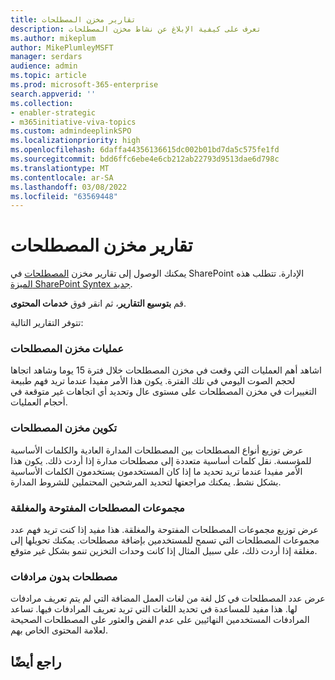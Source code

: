 ```yaml
---
title: تقارير مخزن المصطلحات
description: تعرف على كيفية الإبلاغ عن نشاط مخزن المصطلحات
ms.author: mikeplum
author: MikePlumleyMSFT
manager: serdars
audience: admin
ms.topic: article
ms.prod: microsoft-365-enterprise
search.appverid: ''
ms.collection:
- enabler-strategic
- m365initiative-viva-topics
ms.custom: admindeeplinkSPO
ms.localizationpriority: high
ms.openlocfilehash: 6daffa44356136615dc002b01bd7da5c575fe1fd
ms.sourcegitcommit: bdd6ffc6ebe4e6cb212ab22793d9513dae6d798c
ms.translationtype: MT
ms.contentlocale: ar-SA
ms.lasthandoff: 03/08/2022
ms.locfileid: "63569448"
---
```

# <a name="term-store-reports"></a>تقارير مخزن المصطلحات

يمكنك الوصول إلى تقارير مخزن <a href="https://go.microsoft.com/fwlink/?linkid=2185073" target="_blank">المصطلحات</a> في SharePoint الإدارة. تتطلب هذه [الميزة SharePoint Syntex جديد](index.md).

قم **بتوسيع التقارير**، ثم انقر فوق **خدمات المحتوى**.

تتوفر التقارير التالية:

### <a name="term-store-operations"></a>عمليات مخزن المصطلحات

اشاهد أهم العمليات التي وقعت في مخزن المصطلحات خلال فترة 15 يوما وشاهد اتجاها لحجم الصوت اليومي في تلك الفترة. يكون هذا الأمر مفيدا عندما تريد فهم طبيعة التغييرات في مخزن المصطلحات على مستوى عال وتحديد أي اتجاهات غير متوقعة في أحجام العمليات. 

### <a name="term-store-composition"></a>تكوين مخزن المصطلحات

عرض توزيع أنواع المصطلحات بين المصطلحات المدارة العادية والكلمات الأساسية للمؤسسة. نقل كلمات أساسية متعددة إلى مصطلحات مدارة إذا أردت ذلك. يكون هذا الأمر مفيدا عندما تريد تحديد ما إذا كان المستخدمون يستخدمون الكلمات الأساسية بشكل نشط. يمكنك مراجعتها لتحديد المرشحين المحتملين للشروط المدارة.

### <a name="open-and-closed-term-sets"></a>مجموعات المصطلحات المفتوحة والمغلقة

عرض توزيع مجموعات المصطلحات المفتوحة والمغلقة. هذا مفيد إذا كنت تريد فهم عدد مجموعات المصطلحات التي تسمح للمستخدمين بإضافة مصطلحات. يمكنك تحويلها إلى مغلقة إذا أردت ذلك، على سبيل المثال إذا كانت وحدات التخزين تنمو بشكل غير متوقع. 

### <a name="terms-without-synonyms"></a>مصطلحات بدون مرادفات

عرض عدد المصطلحات في كل لغة من لغات العمل المضافة التي لم يتم تعريف مرادفات لها. هذا مفيد للمساعدة في تحديد اللغات التي تريد تعريف المرادفات فيها. تساعد المرادفات المستخدمين النهائيين على عدم الفض والعثور على المصطلحات الصحيحة لعلامة المحتوى الخاص بهم.

## <a name="see-also"></a>راجع أيضًا



  






